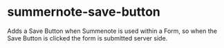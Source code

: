 # summernote-save-button
Adds a Save Button when Summenote is used within a Form, so when the Save Button is clicked the form is submitted server side.
